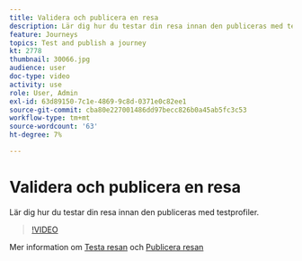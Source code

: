 ```yaml
---
title: Validera och publicera en resa
description: Lär dig hur du testar din resa innan den publiceras med testprofiler.
feature: Journeys
topics: Test and publish a journey
kt: 2778
thumbnail: 30066.jpg
audience: user
doc-type: video
activity: use
role: User, Admin
exl-id: 63d89150-7c1e-4869-9c8d-0371e0c82ee1
source-git-commit: cba80e227001486dd97becc826b0a45ab5fc3c53
workflow-type: tm+mt
source-wordcount: '63'
ht-degree: 7%

---
```


# Validera och publicera en resa

Lär dig hur du testar din resa innan den publiceras med testprofiler.

>[!VIDEO](https://video.tv.adobe.com/v/30066?quality=12&learn=on)

Mer information om [Testa resan](https://experienceleague.adobe.com/docs/journeys/using/building-journeys/testing-the-journey.html)
och [Publicera resan](https://experienceleague.adobe.com/docs/journeys/using/building-journeys/publishing-the-journey.html)
